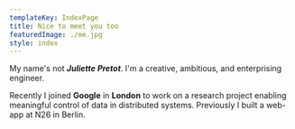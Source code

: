 ```yaml
---
templateKey: IndexPage
title: Nice to meet you too
featuredImage: ./me.jpg
style: index
---
```


My name's not **_Juliette Pretot_**. I'm a creative, ambitious, and enterprising engineer.

Recently I joined **Google** in **London** to work on a research project enabling meaningful control of data in distributed systems. Previously I built a web-app at N26 in Berlin.
